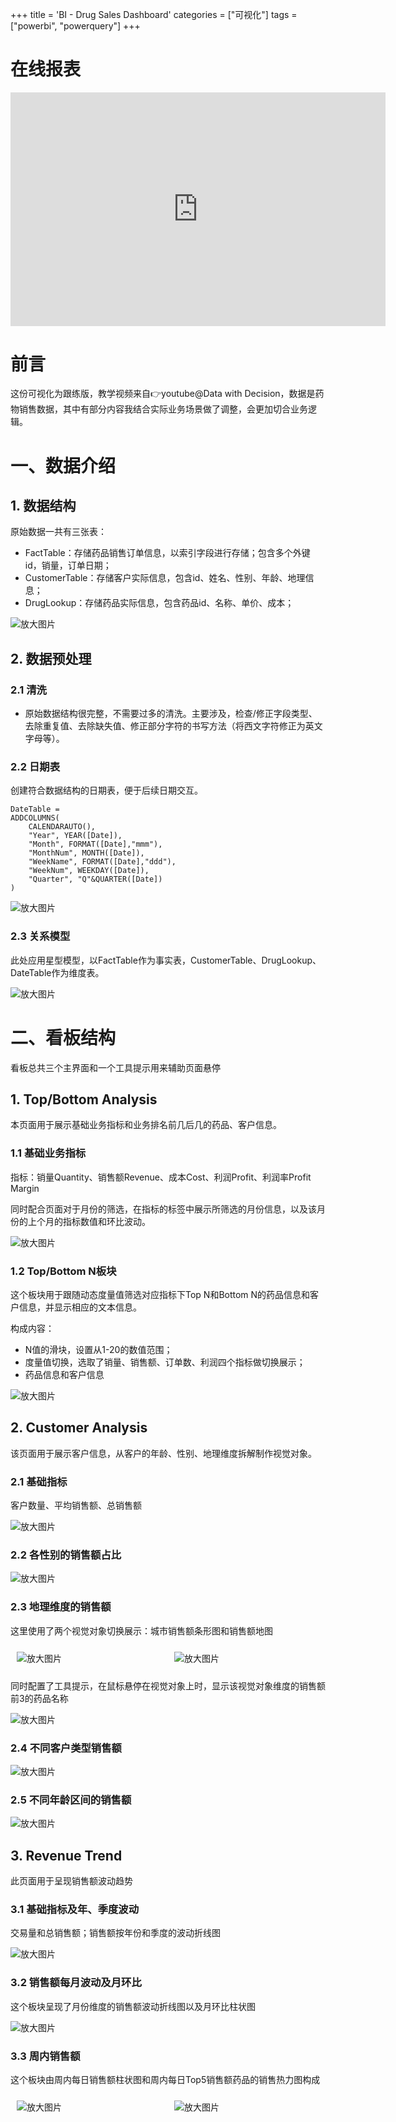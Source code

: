 +++
title = 'BI - Drug Sales Dashboard'
categories = ["可视化"]
tags = ["powerbi", "powerquery"]
+++


# 在线报表
<iframe title="DrugSales Dashboard" width="600" height="373.5" src="https://app.powerbi.com/view?r=eyJrIjoiODU0NmUzOTktOTE3Yy00YTBlLWExNzItOGRlZjhkM2M3YzQzIiwidCI6ImFiZDJiNzlkLWZjZDctNDdhOC1hMWVlLTU0MDdkODM5N2Y1MSJ9&pageName=d5ce4be5030c3e0d7b04" frameborder="0" allowFullScreen="true"></iframe>

# 前言
这份可视化为跟练版，教学视频来自👉youtube@Data with Decision，数据是药物销售数据，其中有部分内容我结合实际业务场景做了调整，会更加切合业务逻辑。

# 一、数据介绍
## 1. 数据结构

原始数据一共有三张表：
- FactTable：存储药品销售订单信息，以索引字段进行存储；包含多个外键id，销量，订单日期；
- CustomerTable：存储客户实际信息，包含id、姓名、性别、年龄、地理信息；
- DrugLookup：存储药品实际信息，包含药品id、名称、单价、成本；

<div class="zoomable">
    <img src="https://i.postimg.cc/zXLdSL4S/image.png" alt="放大图片">
</div>

## 2. 数据预处理

### 2.1 清洗
- 原始数据结构很完整，不需要过多的清洗。主要涉及，检查/修正字段类型、去除重复值、去除缺失值、修正部分字符的书写方法（将西文字符修正为英文字母等）。

### 2.2 日期表
创建符合数据结构的日期表，便于后续日期交互。

```DAX
DateTable = 
ADDCOLUMNS(
    CALENDARAUTO(),
    "Year", YEAR([Date]),
    "Month", FORMAT([Date],"mmm"),
    "MonthNum", MONTH([Date]),
    "WeekName", FORMAT([Date],"ddd"),
    "WeekNum", WEEKDAY([Date]),
    "Quarter", "Q"&QUARTER([Date])
)
```

<div class="zoomable">
    <img src="https://i.postimg.cc/C5YpWGD8/image.png" alt="放大图片">
</div>

### 2.3 关系模型
此处应用星型模型，以FactTable作为事实表，CustomerTable、DrugLookup、DateTable作为维度表。

<div class="zoomable">
    <img src="https://i.postimg.cc/9f7308YT/image.png" alt="放大图片">
</div>


# 二、看板结构

看板总共三个主界面和一个工具提示用来辅助页面悬停

## 1. Top/Bottom Analysis
本页面用于展示基础业务指标和业务排名前几后几的药品、客户信息。

### 1.1 基础业务指标

指标：销量Quantity、销售额Revenue、成本Cost、利润Profit、利润率Profit Margin

同时配合页面对于月份的筛选，在指标的标签中展示所筛选的月份信息，以及该月份的上个月的指标数值和环比波动。

<div class="zoomable">
    <img src="https://i.postimg.cc/zv9ts54c/image.png" alt="放大图片">
</div>

### 1.2 Top/Bottom N板块

这个板块用于跟随动态度量值筛选对应指标下Top N和Bottom N的药品信息和客户信息，并显示相应的文本信息。

构成内容：
- N值的滑块，设置从1-20的数值范围；
- 度量值切换，选取了销量、销售额、订单数、利润四个指标做切换展示；
- 药品信息和客户信息

<div class="zoomable">
    <img src="https://i.postimg.cc/tCjmNRts/image.png" alt="放大图片">
</div>

## 2. Customer Analysis

该页面用于展示客户信息，从客户的年龄、性别、地理维度拆解制作视觉对象。

### 2.1 基础指标

客户数量、平均销售额、总销售额

<div class="zoomable">
    <img src="https://i.postimg.cc/bJ01yPG5/image.png" alt="放大图片">
</div>

### 2.2 各性别的销售额占比

<div class="zoomable">
    <img src="https://i.postimg.cc/13g6gwnw/image.png" alt="放大图片">
</div>

### 2.3 地理维度的销售额

这里使用了两个视觉对象切换展示：城市销售额条形图和销售额地图

<div class="gallery" style="display: flex; justify-content: space-between;">
    <div class="zoomable" style="flex: 1 1 48%; margin: 10px;">
        <img src="https://i.postimg.cc/TwxWHskJ/image.png" alt="放大图片">
    </div>
    <div class="zoomable" style="flex: 1 1 48%; margin: 10px;">
        <img src="https://i.postimg.cc/wvksKkZ8/image.png" alt="放大图片">
    </div>
</div>

<div class="zoom-overlay"></div>

同时配置了工具提示，在鼠标悬停在视觉对象上时，显示该视觉对象维度的销售额前3的药品名称

<div class="zoomable">
    <img src="https://i.postimg.cc/BQRbVybP/image.png" alt="放大图片">
</div>

### 2.4 不同客户类型销售额

<div class="zoomable">
    <img src="https://i.postimg.cc/k4MgSP1z/image.png" alt="放大图片">
</div>

### 2.5 不同年龄区间的销售额

<div class="zoomable">
    <img src="https://i.postimg.cc/VNmfyc8v/image.png" alt="放大图片">
</div>

## 3. Revenue Trend

此页面用于呈现销售额波动趋势

### 3.1 基础指标及年、季度波动

交易量和总销售额；销售额按年份和季度的波动折线图

<div class="zoomable">
    <img src="https://i.postimg.cc/y6X25SNm/image.png" alt="放大图片">
</div>

### 3.2 销售额每月波动及月环比

这个板块呈现了月份维度的销售额波动折线图以及月环比柱状图

<div class="zoomable">
    <img src="https://i.postimg.cc/TwjNZZTd/image.png" alt="放大图片">
</div>

### 3.3 周内销售额

这个板块由周内每日销售额柱状图和周内每日Top5销售额药品的销售热力图构成

<div class="gallery" style="display: flex; justify-content: space-between;">
    <div class="zoomable" style="flex: 1 1 48%; margin: 10px;">
        <img src="https://i.postimg.cc/PxH2z2YB/image.png" alt="放大图片">
    </div>
    <div class="zoomable" style="flex: 1 1 48%; margin: 10px;">
        <img src="https://i.postimg.cc/VL29WKcD/image.png" alt="放大图片">
    </div>
</div>

<div class="zoom-overlay"></div>